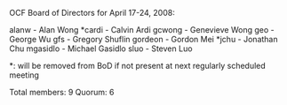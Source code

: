 OCF Board of Directors for April 17-24, 2008:

alanw - Alan Wong
*cardi - Calvin Ardi
gcwong - Genevieve Wong
geo - George Wu
gfs - Gregory Shuflin
gordeon - Gordon Mei
*jchu - Jonathan Chu
mgasidlo - Michael Gasidlo
sluo - Steven Luo

*: will be removed from BoD if not present at next regularly scheduled meeting

Total members: 9
Quorum: 6
